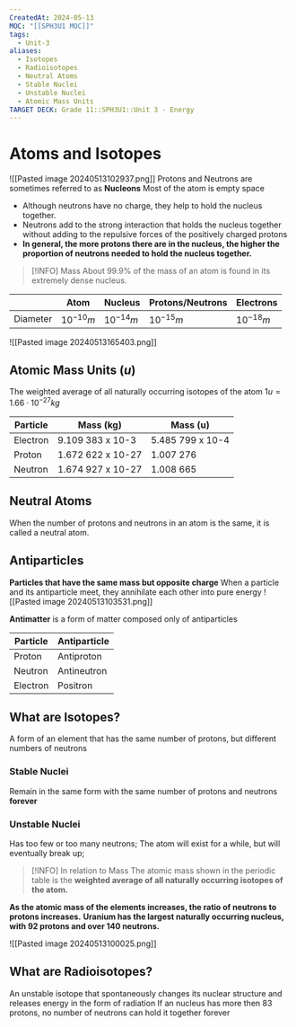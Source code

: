 ```yaml
---
CreatedAt: 2024-05-13
MOC: "[[SPH3U1 MOC]]"
tags:
  - Unit-3
aliases:
  - Isotopes
  - Radioisotopes
  - Neutral Atoms
  - Stable Nuclei
  - Unstable Nuclei
  - Atomic Mass Units
TARGET DECK: Grade 11::SPH3U1::Unit 3 - Energy
---
```


# Atoms and Isotopes
![[Pasted image 20240513102937.png]]
Protons and Neutrons are sometimes referred to as **Nucleons**
Most of the atom is empty space
- Although neutrons have no charge, they help to hold the nucleus together.
- Neutrons add to the strong interaction that holds the nucleus together without adding to the repulsive forces of the positively charged protons
- **In general, the more protons there are in the nucleus, the higher the proportion of neutrons needed to hold the nucleus together.**



> [!INFO] Mass
> About 99.9% of the mass of an atom is found in its extremely dense nucleus.

|          | Atom        | Nucleus     | Protons/Neutrons | Electrons   |
| -------- | ----------- | ----------- | ---------------- | ----------- |
| Diameter | $10^{-10}m$ | $10^{-14}m$ | $10^{-15}m$      | $10^{-18}m$ |
![[Pasted image 20240513165403.png]]

## Atomic Mass Units ($u$)
The weighted average of all naturally occurring isotopes of the atom
$1 u = 1.66 \cdot 10^{-27} kg$


| Particle | Mass (kg)         | Mass (u)         |
| -------- | ----------------- | ---------------- |
| Electron | 9.109 383 x 10-3  | 5.485 799 x 10-4 |
| Proton   | 1.672 622 x 10-27 | 1.007 276        |
| Neutron  | 1.674 927 x 10-27 | 1.008 665        |

## Neutral Atoms
When the number of protons and neutrons in an atom is the same, it is called a neutral atom.


## Antiparticles
**Particles that have the same mass but opposite charge**
When a particle and its antiparticle meet, they annihilate each other into pure
energy
![[Pasted image 20240513103531.png]]


**Antimatter** is a form of matter composed only of antiparticles

| Particle | Antiparticle |
| -------- | ------------ |
| Proton   | Antiproton   |
| Neutron  | Antineutron  |
| Electron | Positron     |

## What are Isotopes?
A form of an element that has the same number of protons, but different numbers of neutrons


### Stable Nuclei
Remain in the same form with the same number of protons and neutrons **forever**

### Unstable Nuclei
Has too few or too many neutrons; The atom will exist for a while, but will eventually break up;



> [!INFO] In relation to Mass
> The atomic mass shown in the periodic table is the **weighted average of all naturally occurring isotopes of the atom.**

**As the atomic mass of the elements increases, the ratio of neutrons to protons increases.**
**Uranium has the largest naturally occurring nucleus, with 92 protons and over 140 neutrons.**



![[Pasted image 20240513100025.png]]

## What are Radioisotopes?
An unstable isotope that spontaneously changes its nuclear structure and releases energy in the form of radiation
If an nucleus has more then 83 protons, no number of neutrons can hold it together forever


